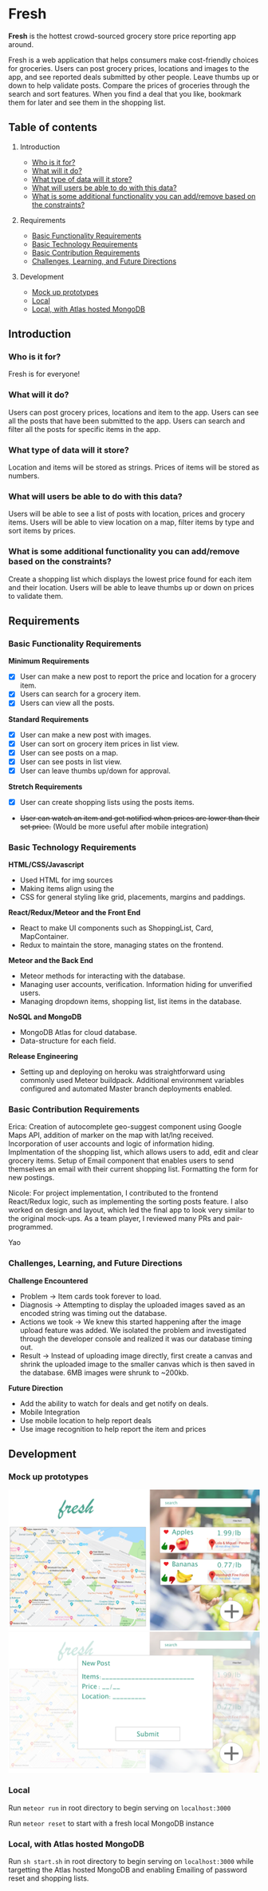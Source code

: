 # Fresh

**Fresh** is the hottest crowd-sourced grocery store price reporting app around.

Fresh is a web application that helps consumers make cost-friendly choices for groceries. Users can post grocery prices, locations and images to the app, and see reported deals submitted by other people. Leave thumbs up or down to help validate posts. Compare the prices of groceries through the search and sort features. When you find a deal that you like, bookmark them for later and see them in the shopping list.

## Table of contents
1. Introduction
   * [Who is it for?](#who-is-it-for)
   * [What will it do?](#what-will-it-do)
   * [What type of data will it store?](#what-type-of-data-will-it-store)
   * [What will users be able to do with this data?](#what-will-users-be-able-to-do-with-this-data)
   * [What is some additional functionality you can add/remove based on the constraints?](#what-is-some-additional-functionality-you-can-addremove-based-on-the-constraints)
   
2. Requirements
   * [Basic Functionality Requirements](#basic-functionality-requirements)
   * [Basic Technology Requirements](#basic-technology-requirements)
   * [Basic Contribution Requirements](#basic-contribution-requirements)
   * [Challenges, Learning, and Future Directions](#challenges-learning-and-future-directions)
   
3. Development
   * [Mock up prototypes](#mock-up-prototypes)
   * [Local](#local)
   * [Local, with Atlas hosted MongoDB](#local-with-atlas-hosted-mongodb)
   
  
## Introduction
### Who is it for?

Fresh is for everyone!

### What will it do?

Users can post grocery prices, locations and item to the app.
Users can see all the posts that have been submitted to the app.
Users can search and filter all the posts for specific items in the app.

### What type of data will it store?

Location and items will be stored as strings.
Prices of items will be stored as numbers.

### What will users be able to do with this data?

Users will be able to see a list of posts with location, prices and grocery items.
Users will be able to view location on a map, filter items by type and sort items by prices.

### What is some additional functionality you can add/remove based on the constraints?

Create a shopping list which displays the lowest price found for each item and their location.
Users will be able to leave thumbs up or down on prices to validate them.



## Requirements
### Basic Functionality Requirements

**Minimum Requirements**

- [x] User can make a new post to report the price and location for a grocery item.
- [x] Users can search for a grocery item.
- [x] Users can view all the posts.

**Standard Requirements**

- [x] User can make a new post with images.
- [x] User can sort on grocery item prices in list view.
- [x] User can see posts on a map.
- [x] User can see posts in list view.
- [x] User can leave thumbs up/down for approval.

**Stretch Requirements**

- [x] User can create shopping lists using the posts items.
- ~~User can watch an item and get notified when prices are lower than their set price.~~
  (Would be more useful after mobile integration)
  
### Basic Technology Requirements 

**HTML/CSS/Javascript**
- Used HTML for img sources
- Making items align using the <span>
- CSS for general styling like grid, placements, margins and paddings.
  
**React/Redux/Meteor and the Front End**
- React to make UI components such as ShoppingList, Card, MapContainer. 
- Redux to maintain the store, managing states on the frontend.  

**Meteor and the Back End**
- Meteor methods for interacting with the database.
- Managing user accounts, verification. Information hiding for unverified users.
- Managing dropdown items, shopping list, list items in the database. 

**NoSQL and MongoDB**
- MongoDB Atlas for cloud database. 
- Data-structure for each field. 

**Release Engineering**
- Setting up and deploying on heroku was straightforward using commonly used Meteor buildpack. Additional environment variables configured and automated Master branch deployments enabled. 

### Basic Contribution Requirements

Erica: Creation of autocomplete geo-suggest component using Google Maps API, addition of marker on the map with lat/lng received. Incorporation of user accounts and logic of information hiding. Implmentation of the shopping list, which allows users to add, edit and clear grocery items. Setup of Email component that enables users to send themselves an email with their current shopping list. Formatting the form for new postings.

Nicole: For project implementation, I contributed to the frontend React/Redux logic, such as implementing the sorting posts feature. I also worked on design and layout, which led the final app to look very similar to the original mock-ups. As a team player, I reviewed many PRs and pair-programmed.

Yao

### Challenges, Learning, and Future Directions

**Challenge Encountered**
- Problem → Item cards took forever to load. 
- Diagnosis → Attempting to display the uploaded images saved as an encoded string was timing out the database. 
- Actions we took → We knew this started happening after the image upload feature was added. We isolated the problem and investigated through the developer console and realized it was our database timing out. 
- Result → Instead of uploading image directly, first create a canvas and shrink the uploaded image to the smaller canvas which is then saved in the database. 6MB images were shrunk to ~200kb.  


**Future Direction**
- Add the ability to watch for deals and get notify on deals.
- Mobile Integration
- Use mobile location to help report deals
- Use image recognition to help report the item and prices

## Development

### Mock up prototypes
![mockup2](/mockup1.png)
![mockup1](/mockup2.png)

### Local
Run `meteor run` in root directory to begin serving on `localhost:3000`

Run `meteor reset` to start with a fresh local MongoDB instance

### Local, with Atlas hosted MongoDB
Run `sh start.sh` in root directory to begin serving on `localhost:3000` while targetting the Atlas hosted MongoDB and enabling Emailing of password reset and shopping lists. 

